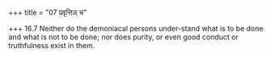+++
title = "07 प्रवृत्तिञ् च"

+++
16.7 Neither do the demoniacal persons under-stand what is to be done
and what is not to be done; nor does purity, or even good conduct or
truthfulness exist in them.
